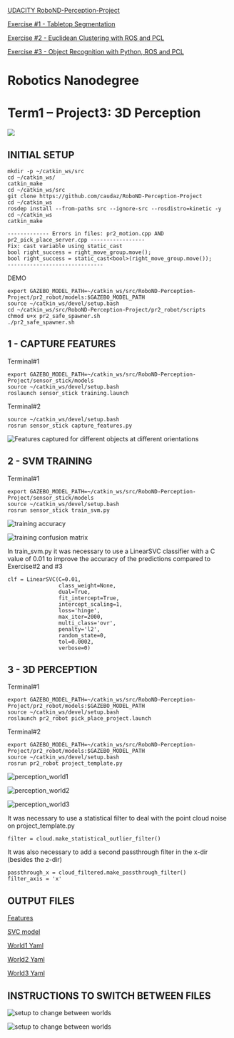 [UDACITY RoboND-Perception-Project](https://github.com/udacity/RoboND-Perception-Project)



[Exercise #1 - Tabletop Segmentation](https://github.com/caudaz/robotND1-proj3/blob/master/class_code/L17-Exercise-1/README.md)



[Exercise #2 - Euclidean Clustering with ROS and PCL](https://github.com/caudaz/robotND1-proj3/blob/master/class_code/L17_Exercise-2/README.md)



[Exercise #3 - Object Recognition with Python, ROS and PCL](https://github.com/caudaz/robotND1-proj3/blob/master/class_code/L17_Exercise-3/README.md)



# **Robotics Nanodegree** #

# **Term1 – Project3: 3D Perception** #

![](./media/title.png)



## **INITIAL SETUP** ##

```
mkdir -p ~/catkin_ws/src
cd ~/catkin_ws/
catkin_make
cd ~/catkin_ws/src
git clone https://github.com/caudaz/RoboND-Perception-Project
cd ~/catkin_ws
rosdep install --from-paths src --ignore-src --rosdistro=kinetic -y
cd ~/catkin_ws
catkin_make
```

```
------------- Errors in files: pr2_motion.cpp AND pr2_pick_place_server.cpp -----------------
Fix: cast variable using static_cast
bool right_success = right_move_group.move();
bool right_success = static_cast<bool>(right_move_group.move());
------------------------------
```

DEMO
```
export GAZEBO_MODEL_PATH=~/catkin_ws/src/RoboND-Perception-Project/pr2_robot/models:$GAZEBO_MODEL_PATH
source ~/catkin_ws/devel/setup.bash
cd ~/catkin_ws/src/RoboND-Perception-Project/pr2_robot/scripts
chmod u+x pr2_safe_spawner.sh
./pr2_safe_spawner.sh
```

## **1 - CAPTURE FEATURES** ##

Terminal#1
```
export GAZEBO_MODEL_PATH=~/catkin_ws/src/RoboND-Perception-Project/sensor_stick/models
source ~/catkin_ws/devel/setup.bash
roslaunch sensor_stick training.launch 
```

Terminal#2
```
source ~/catkin_ws/devel/setup.bash
rosrun sensor_stick capture_features.py 
```

![Features captured for different objects at different orientations](./media/feature.png)


## **2 - SVM TRAINING** ##

Terminal#1
```
export GAZEBO_MODEL_PATH=~/catkin_ws/src/RoboND-Perception-Project/sensor_stick/models
source ~/catkin_ws/devel/setup.bash
rosrun sensor_stick train_svm.py
```

![training accuracy](./media/training1.png)

![training confusion matrix](./media/training2.png)

In train_svm.py it was necessary to use a LinearSVC classifier with a C value of 0.01 to improve the accuracy of the predictions compared to Exercise#2 and #3
```
clf = LinearSVC(C=0.01, 
                class_weight=None, 
                dual=True, 
                fit_intercept=True,
                intercept_scaling=1, 
                loss='hinge', 
                max_iter=2000,
                multi_class='ovr', 
                penalty='l2', 
                random_state=0, 
                tol=0.0002,
                verbose=0)
```

## **3 - 3D PERCEPTION** ##

Terminal#1
```
export GAZEBO_MODEL_PATH=~/catkin_ws/src/RoboND-Perception-Project/pr2_robot/models:$GAZEBO_MODEL_PATH
source ~/catkin_ws/devel/setup.bash
roslaunch pr2_robot pick_place_project.launch
```

Terminal#2
```
export GAZEBO_MODEL_PATH=~/catkin_ws/src/RoboND-Perception-Project/pr2_robot/models:$GAZEBO_MODEL_PATH
source ~/catkin_ws/devel/setup.bash
rosrun pr2_robot project_template.py
```

![perception_world1](./media/perception_world1_2.png)

![perception_world2](./media/perception_world2_2.png)

![perception_world3](./media/perception_world3_2.png)

It was necessary to use a statistical filter to deal with the point cloud noise on project_template.py
```
filter = cloud.make_statistical_outlier_filter()
```
It was also necessary to add a second passthrough filter in the x-dir (besides the z-dir)
```
passthrough_x = cloud_filtered.make_passthrough_filter()
filter_axis = 'x'
```


## **OUTPUT FILES** ##

[Features](./output_files/training_set.sav)


[SVC model](./output_files/model.sav)


[World1 Yaml](./output_files/output_1.yaml)


[World2 Yaml](./output_files/output_2.yaml)


[World3 Yaml](./output_files/output_3.yaml)



## **INSTRUCTIONS TO SWITCH BETWEEN FILES** ##

![setup to change between worlds](./media/setup1.png)

![setup to change between worlds](./media/setup2.png)
